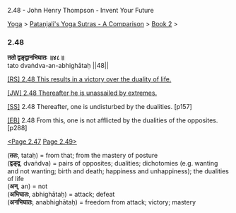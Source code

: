 2.48 - John Henry Thompson - Invent Your Future   
    

[Yoga](../../../yoga.md)‎ > ‎[Patanjali's Yoga Sutras - A Comparison](../../patanjani.md)‎ > ‎[Book 2](../book-2.md)‎ > ‎

### 2.48

**ततो द्वङ्द्वानभिघातः ॥४८॥**  
tato dvaṅdva-an-abhighātaḥ ||48||  
  
  
[\[RS\] 2.48 This results in a victory over the duality of life.](http://www.ashtangayoga.info/philosophy/yoga-sutra-patanjali/chapter-2/item/tato-dvandva-an-abhighatah-48/)  
  
[\[JW\] 2.48 Thereafter he is unassailed by extremes.](http://books.google.com/books?id=YzFImjtOxUwC&pg=PA192&ci=147%2C901%2C717%2C38&source=bookclip)  
  
[\[SS\]](http://www.amazon.com/Yoga-Sutras-Patanjali-Commentary-Satchidananda/dp/0932040381) 2.48 Thereafter, one is undisturbed by the dualities. \[p157\]  
  
[\[EB\]](http://www.amazon.com/Yoga-Sutras-Patanjali-Translation-Commentary/dp/0865477361/ref=sr_1_1?ie=UTF8&s=books&qid=1250508322&sr=1-1) 2.48 From this, one is not afflicted by the dualities of the opposites. \[p288\]  
  
  
[<Page 2.47](247.md)  [Page 2.49>](249.md)  
  
  

(**ततः**, tataḥ) = from that; from the mastery of posture  
(**द्वङ्द्व**, dvaṅdva) = pairs of opposites; dualities; dichotomies (e.g. wanting and not wanting; birth and death; happiness and unhappiness); the dualities of life  
(**अन्**, an) = not  
(**अभिघातः**, abhighātaḥ) = attack; defeat  
(**अनभिघातः**, anabhighātaḥ) = freedom from attack; victory; mastery

